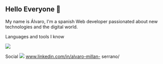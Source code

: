 ## Hello Everyone 👋

My name is Álvaro, I'm a spanish Web developer passionated about new technologies and the digital world. 

Languages and tools I know

![](https://camo.githubusercontent.com/3584b0108dc901e1da51d638e609038ee6e7859d804d9779f30f70d0c890886d/68747470733a2f2f696d672e736869656c64732e696f2f62616467652f2d4a6176615363726970742d4643414130303f7374796c653d666c61742d737175617265266c6f676f3d4a617661536372697074266c6f676f436f6c6f723d7768697465)

Social
<img src="https://raw.githubusercontent.com/rahuldkjain/github-profile-readme-generator/master/src/images/icons/Social/linked-in-alt.svg"> www.linkedin.com/in/alvaro-millan- serrano/

